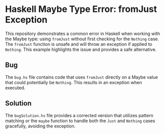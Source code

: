 # Haskell Maybe Type Error: fromJust Exception
This repository demonstrates a common error in Haskell when working with the Maybe type: using `fromJust` without first checking for the `Nothing` case.  The `fromJust` function is unsafe and will throw an exception if applied to `Nothing`. This example highlights the issue and provides a safe alternative. 

## Bug
The `bug.hs` file contains code that uses `fromJust` directly on a Maybe value that could potentially be `Nothing`. This results in an exception when executed.

## Solution
The `bugSolution.hs` file provides a corrected version that utilizes pattern matching or the `maybe` function to handle both the `Just` and `Nothing` cases gracefully, avoiding the exception.